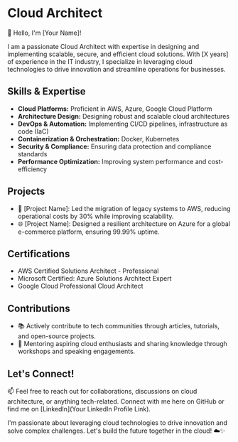 # Cloud Architect

👋 Hello, I'm [Your Name]!

I am a passionate Cloud Architect with expertise in designing and implementing scalable, secure, and efficient cloud solutions. With [X years] of experience in the IT industry, I specialize in leveraging cloud technologies to drive innovation and streamline operations for businesses.

## Skills & Expertise
- **Cloud Platforms:** Proficient in AWS, Azure, Google Cloud Platform
- **Architecture Design:** Designing robust and scalable cloud architectures
- **DevOps & Automation:** Implementing CI/CD pipelines, infrastructure as code (IaC)
- **Containerization & Orchestration:** Docker, Kubernetes
- **Security & Compliance:** Ensuring data protection and compliance standards
- **Performance Optimization:** Improving system performance and cost-efficiency

## Projects
- 🚀 [Project Name]: Led the migration of legacy systems to AWS, reducing operational costs by 30% while improving scalability.
- 🌐 [Project Name]: Designed a resilient architecture on Azure for a global e-commerce platform, ensuring 99.99% uptime.

## Certifications
- AWS Certified Solutions Architect - Professional
- Microsoft Certified: Azure Solutions Architect Expert
- Google Cloud Professional Cloud Architect

## Contributions
- 📚 Actively contribute to tech communities through articles, tutorials, and open-source projects.
- 🌟 Mentoring aspiring cloud enthusiasts and sharing knowledge through workshops and speaking engagements.

## Let's Connect!
📫 Feel free to reach out for collaborations, discussions on cloud architecture, or anything tech-related. Connect with me here on GitHub or find me on [LinkedIn](Your LinkedIn Profile Link).

I'm passionate about leveraging cloud technologies to drive innovation and solve complex challenges. Let's build the future together in the cloud! ☁️✨
